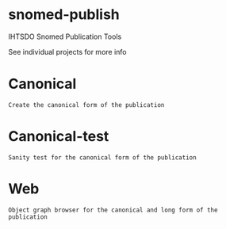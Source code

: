 snomed-publish
==============

IHTSDO Snomed Publication Tools

See individual projects for more info
# Canonical
    Create the canonical form of the publication
# Canonical-test
    Sanity test for the canonical form of the publication
# Web
    Object graph browser for the canonical and long form of the publication
